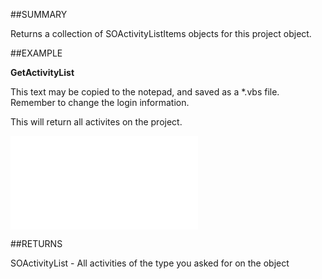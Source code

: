 

##SUMMARY

Returns a collection of SOActivityListItems objects for this project object.


##EXAMPLE

**GetActivityList**

This text may be copied to the notepad, and saved as a *.vbs file. Remember to change the login information.



This will return all activites on the project.

![](../../Examples/vbs/SOProject.GetActivityList.vbs.txt)




##RETURNS

SOActivityList - All activities of the type you asked for on the object



